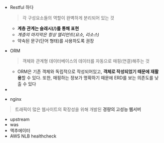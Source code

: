 - Restful 하다

  > 각 구성요소들의 역할이 완벽하게 분리되어 있는 것

  - **계층 관계는 슬래시(/)를 통해 표현**
  - *계층의 마지막은 항상 엘리먼트(요소, 리소스)* 
  - 약속된 문구(단어 형태)를 사용하도록 권장

- ORM

  > 객체와 관계형 데이터베이스의 데이터를 자동으로 매핑(연결)해주는 것

  - ORM은 기존 객체와 독립적으로 작성되어있고, **객체로 작성되었기 때문에 재활용**할 수 있다. 또한, 매핑하는 정보가 명확하기 때문에 ERD를 보는 의존도를 낮출 수 있다
  
- 

- nginx
> 트래픽이 많은 웹사이트의 확장성을 위해 개발된 **경량의 고성능 웹서버**

- upstream
- was
- 액추에이터
- AWS NLB healthcheck
